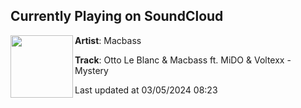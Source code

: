## Currently Playing on SoundCloud

[<img align="left" width="100" src="https://i1.sndcdn.com/artworks-EqFCawNW93TVRyBy-gZagWw-t500x500.jpg">](https://soundcloud.com/macbassdj/otto-le-blanc-macbass-ft-mido-voltexx-mystery)

**Artist**: Macbass 

**Track**: Otto Le Blanc & Macbass ft. MiDO & Voltexx - Mystery

Last updated at 03/05/2024 08:23
